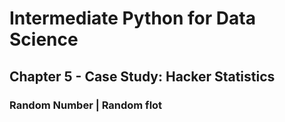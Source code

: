# Intermediate Python for Data Science

## Chapter 5 - Case Study: Hacker Statistics

### Random Number | Random flot


